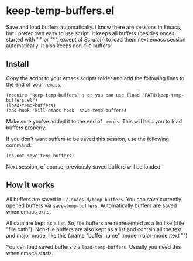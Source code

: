 # keep-temp-buffers.el
Save and load buffers automatically.
I know there are sessions in Emacs, but I prefer own easy to use script.
It keeps all buffers (besides onces started with " " or "\*", except of *Scratch*) to load them next emacs session automatically.
It also keeps non-file buffers!

## Install
Copy the script to your emacs scripts folder and add the following lines to the end of your `.emacs`.
```emacs-lisp
(require 'keep-temp-buffers) ; or you can use (load "PATH/keep-temp-buffers.el")
(load-temp-buffers)
(add-hook 'kill-emacs-hook 'save-temp-buffers)
```

Make sure you've added it to the end of `.emacs`. This will help you to load buffers properly.

If you don't want buffers to be saved this session, use the following command:
```
(do-not-save-temp-buffers)
```
Next session, of course, previously saved buffers will be loaded. 

## How it works
All buffers are saved in `~/.emacs.d/temp-buffers`. You can save currently opened buffers via `save-temp-buffers`.
Automatically buffers are saved when emacs exits. 

All data are kept as a list. So, file buffers are represented as a list like (:file "file path").
Non-file buffers are also kept as a list and contain all the text and major mode, like this (:name "buffer name" :mode major-mode :text "")

You can load saved buffers via `load-temp-buffers`. Usually you need this when emacs starts.
